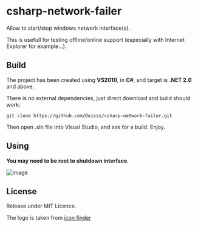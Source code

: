 csharp-network-failer
=====================

Allow to start/stop windows network interface(s).

This is usefull for testing offline/online support (especially with Internet Explorer for example...).




Build
-----

The project has been created using **VS2010**, in **C#**, and target is **.NET 2.0** and above.

There is no external dependencies, just direct download and build should work:

    git clone https://github.com/Deisss/csharp-network-failer.git


Then open .sln file into Visual Studio, and ask for a build. Enjoy.



Using
-----

**You may need to be root to shutdown interface.**

![image](http://www.kirikoo.net/images/14Anonyme-20130920-134959.png)



License
-------

Release under MIT Licence.

The logo is taken from [icon finder](https://www.iconfinder.com/icons/17535/network_podcast_transfer_wifi_icon#size=48)
